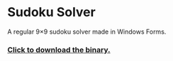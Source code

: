 # Sudoku Solver

A regular 9×9 sudoku solver made in Windows Forms.

### [Click to download the binary.](https://github.com/burakakan/SudokuSolver/releases/download/v0.2.0-alpha/SudokuSolver.exe)
